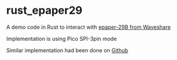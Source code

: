 # rust_epaper29

A demo code in Rust to interact with [epaper-29B from Waveshare](https://www.waveshare.com/2.9inch-e-paper-module-b.htm)

Implementation is using Pico SPI-3pin mode

Similar implementation had been done on [Github](https://github.com/waveshareteam/e-Paper/blob/master/RaspberryPi_JetsonNano/python/lib/waveshare_epd/epd2in9b_V3.py)